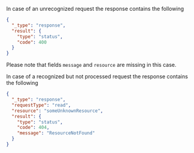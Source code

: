 
In case of an unrecognized request the response contains the following
```json
{
  "_type": "response",
  "result": {
    "type": "status",
    "code": 400
  }
}
```
Please note that fields `message` and `resource` are missing in this case.

In case of a recognized but not processed request the response contains the following
```json
{
  "_type": "response",
  "requestType": "read",
  "resource": "someUnknownResource",
  "result": {
    "type": "status",
    "code": 404,
    "message": "ResourceNotFound"
  }  
}
```
